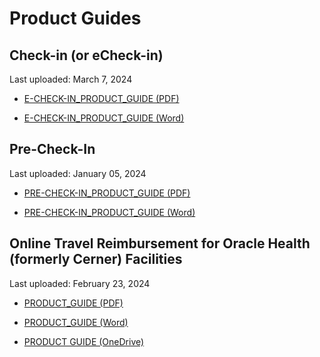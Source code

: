 # Product Guides

## Check-in (or eCheck-in)

Last uploaded: March 7, 2024

- [E-CHECK-IN_PRODUCT_GUIDE (PDF)](https://github.com/department-of-veterans-affairs/va.gov-team/files/14530752/PATIENT.CHECK-IN_PRODUCT_GUIDE.pdf)

- [E-CHECK-IN_PRODUCT_GUIDE (Word)](https://github.com/department-of-veterans-affairs/va.gov-team/files/14530754/PATIENT.CHECK-IN_PRODUCT_GUIDE.docx)
  

## Pre-Check-In

Last uploaded: January 05, 2024

- [PRE-CHECK-IN_PRODUCT_GUIDE (PDF)](https://github.com/department-of-veterans-affairs/va.gov-team/files/13843024/PRE-CHECK-IN_PRODUCT_GUIDE.pdf)

- [PRE-CHECK-IN_PRODUCT_GUIDE (Word)](https://github.com/department-of-veterans-affairs/va.gov-team/files/13843027/PRE-CHECK-IN_PRODUCT_GUIDE.docx)


## Online Travel Reimbursement for Oracle Health (formerly Cerner) Facilities 

Last uploaded: February 23, 2024

- [PRODUCT_GUIDE (PDF)](https://github.com/department-of-veterans-affairs/va.gov-team/files/14390396/Online.Travel.Reimbursement.through.VA.gov.Product.Guide.pdf)

- [PRODUCT_GUIDE (Word)](https://github.com/department-of-veterans-affairs/va.gov-team/files/14390393/Online.Travel.Reimbursement.through.VA.gov.Product.Guide.docx)

- [PRODUCT GUIDE (OneDrive)](https://dvagov-my.sharepoint.com/:w:/r/personal/benjamin_brasso_va_gov/Documents/Online%20travel%20pay%20for%20Oracle%20Health/Online%20Travel%20Reimbursement%20through%20VA%20gov%20Product%20Guide.docx?d=w2f4b6010087442b08817b89f40b3aba7&csf=1&web=1&e=bV86ls)
